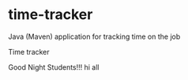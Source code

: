 # time-tracker
Java (Maven) application for tracking time on the job

Time tracker

Good Night Students!!!
hi all
